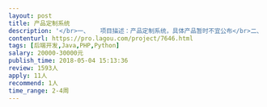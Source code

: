 ```yaml
---                
layout: post       
title: 产品定制系统           
description: '</br>一、	项目描述：产品定制系统，具体产品暂时不宜公布</br>二、	主要功能点：登录页面、定制页面、后台查询定制详情、支付页面</br>三、	可参考产品：各大运动鞋品牌的球鞋定制</br>四、	人员要求：招深圳本地开发公司，能够提供发票，具体业务逻辑需至本公司沟通</br>'     
contenturl: https://pro.lagou.com/project/7646.html      
tags: [后端开发,Java,PHP,Python]            
salary: 20000-30000元          
publish_time: 2018-05-04 15:13:36         
review: 1593人                   
apply: 11人                   
recommend: 1人                   
time_range: 2-4周              
---                 
```

